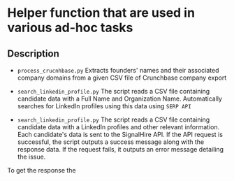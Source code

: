 # Helper function that are used in various ad-hoc tasks

## Description
- `process_crucnhbase.py` 
Extracts founders' names and their associated company domains from a given CSV file of Crunchbase company export

- `search_linkedin_profile.py`
The script reads a CSV file containing candidate data with a Full Name and Organization Name. 
Automatically searches for LinkedIn profiles using this data using `SERP API`

- `search_linkedin_profile.py`
The script reads a CSV file containing candidate data with a LinkedIn profiles and other relevant information. 
Each candidate's data is sent to the SignalHire API. If the API request is successful, the script outputs a success message along with the response data. If the request fails, it outputs an error message detailing the issue.

To get the response the 